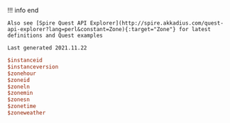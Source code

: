 !!! info end

    Also see [Spire Quest API Explorer](http://spire.akkadius.com/quest-api-explorer?lang=perl&constant=Zone){:target="Zone"} for latest definitions and Quest examples

    Last generated 2021.11.22

``` perl
$instanceid
$instanceversion
$zonehour
$zoneid
$zoneln
$zonemin
$zonesn
$zonetime
$zoneweather

```
